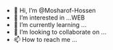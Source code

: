 - 👋 Hi, I’m @Mosharof-Hossen
- 👀 I’m interested in ...WEB
- 🌱 I’m currently learning ...
- 💞️ I’m looking to collaborate on ...
- 📫 How to reach me ...

<!---
Mosharof-Hossen/Mosharof-Hossen is a ✨ special ✨ repository because its `README.md` (this file) appears on your GitHub profile.
You can click the Preview link to take a look at your changes.
--->
